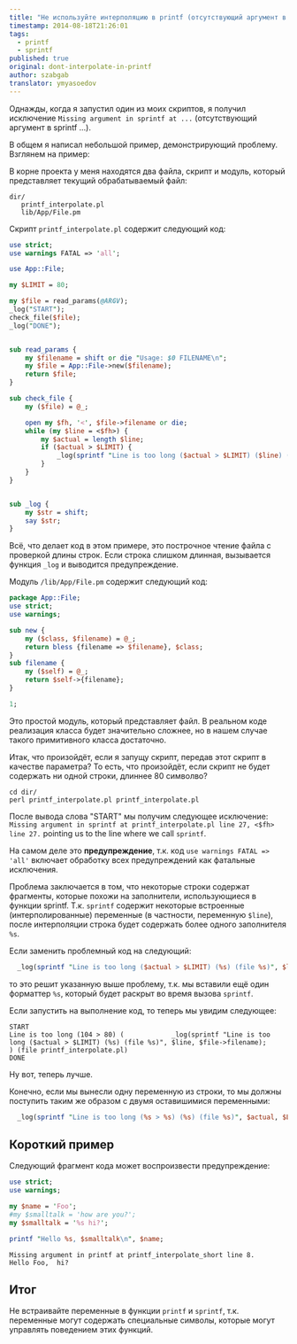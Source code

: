 ```yaml
---
title: "Не используйте интерполяцию в printf (отсутствующий аргумент в sprintf ...)"
timestamp: 2014-08-18T21:26:01
tags:
  - printf
  - sprintf
published: true
original: dont-interpolate-in-printf
author: szabgab
translator: ymyasoedov
---
```



Однажды, когда я запустил один из моих скриптов, я получил исключение `Missing argument in sprintf at ...` (отсутствующий аргумент в sprintf ...).

В общем я написал небольшой пример, демонстрирующий проблему. Взглянем на пример:


В корне проекта у меня находятся два файла, скрипт и модуль, который представляет текущий обрабатываемый файл:

```
dir/
   printf_interpolate.pl
   lib/App/File.pm
```


Скрипт `printf_interpolate.pl` содержит следующий код:

```perl
use strict;
use warnings FATAL => 'all';

use App::File;

my $LIMIT = 80;

my $file = read_params(@ARGV);
_log("START");
check_file($file);
_log("DONE");


sub read_params {
    my $filename = shift or die "Usage: $0 FILENAME\n";
    my $file = App::File->new($filename);
    return $file;
}

sub check_file {
    my ($file) = @_;

    open my $fh, '<', $file->filename or die;
    while (my $line = <$fh>) {
        my $actual = length $line;
        if ($actual > $LIMIT) {
            _log(sprintf "Line is too long ($actual > $LIMIT) ($line) (file %s)", $file->filename);
        }
    }
}


sub _log {
    my $str = shift;
    say $str;
}
```

Всё, что делает код в этом примере, это построчное чтение файла с проверкой длины строк. Если строка слишком длинная, вызывается функция `_log` и выводится предупреждение.

Модуль `/lib/App/File.pm` содержит следующий код:

```perl
package App::File;
use strict;
use warnings;

sub new {
    my ($class, $filename) = @_;
    return bless {filename => $filename}, $class;
}
sub filename {
    my ($self) = @_;
    return $self->{filename};
}

1;
```

Это простой модуль, который представляет файл. В реальном коде реализация класса будет значительно сложнее, но в нашем случае такого примитивного класса достаточно.

Итак, что произойдёт, если я запущу скрипт, передав этот скрипт в качестве параметра? То есть, что произойдёт, если скрипт не будет содержать ни одной строки, длиннее 80 символво?

```
cd dir/
perl printf_interpolate.pl printf_interpolate.pl
```

После вывода слова "START" мы получим следующее исключение:
`Missing argument in sprintf at printf_interpolate.pl line 27, <$fh> line 27.`
pointing us to the line where we call `sprintf`.

На самом деле это <b>предупреждение</b>, т.к. код `use warnings FATAL => 'all'` включает обработку всех предупреждений как фатальные исключения.

Проблема заключается в том, что некоторые строки содержат фрагменты, которые похожи на заполнители, использующиеся в функции sprintf.
Т.к. `sprintf` содержит некоторые встроенные (интерполированные) переменные (в частности, переменную `$line`), после интерполяции строка будет содержать более одного заполнителя `%s`.

Если заменить проблемный код на следующий:
```perl
  _log(sprintf "Line is too long ($actual > $LIMIT) (%s) (file %s)", $line, $file->filename);
```

то это решит указанную выше проблему, т.к. мы вставили ещё один форматтер `%s`, который будет раскрыт во время вызова `sprintf`.

Если запустить на выполнение код, то теперь мы увидим следующее:

```
START
Line is too long (104 > 80) (            _log(sprintf "Line is too long ($actual > $LIMIT) (%s) (file %s)", $line, $file->filename);
) (file printf_interpolate.pl)
DONE
```

Ну вот, теперь лучше.

Конечно, если мы вынесли одну переменную из строки, то мы должны поступить таким же образом с двумя оставишимися переменными:

```perl
  _log(sprintf "Line is too long (%s > %s) (%s) (file %s)", $actual, $LIMIT, $line, $file->filename);
```

## Короткий пример

Следующий фрагмент кода может воспроизвести предупреждение:

```perl
use strict;
use warnings;

my $name = 'Foo';
#my $smalltalk = 'how are you?';
my $smalltalk = '%s hi?';

printf "Hello %s, $smalltalk\n", $name; 
```

```
Missing argument in printf at printf_interpolate_short line 8.
Hello Foo,  hi?
```

## Итог

Не встраивайте переменные в функции `printf` и `sprintf`, т.к. переменные могут содержать специальные символы, которые могут управлять поведением этих функций.
